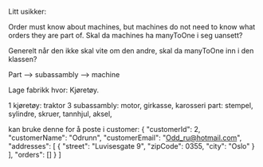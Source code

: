 Litt usikker:

Order must know about machines, but machines do not need to 
know what orders they are part of.
Skal da machines ha manyToOne i seg uansett?

Generelt når den ikke skal vite om den andre, skal da manyToOne
inn i den klassen?


Part --> subassambly --> machine


Lage fabrikk hvor:
Kjøretøy.

1 kjøretøy: traktor
3 subassambly: motor, girkasse, karosseri
part: stempel, sylindre, skruer, tannhjul, aksel, 



kan bruke denne for å poste i customer:
{
"customerId": 2,
"customerName": "Odrunn",
"customerEmail": "Odd_ru@hotmail.com",
"addresses": [
{
"street": "Luvisesgate 9",
"zipCode": 0355,
"city": "Oslo"
}
],
"orders": []
}
]